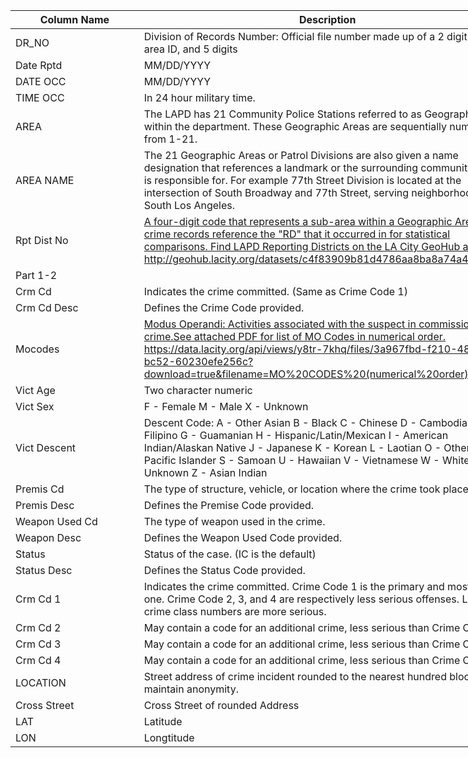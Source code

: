 <div class="tg-wrap"><table id="tg-iu8FS" style="undefined;table-layout: fixed; width: 1003px">
<colgroup>
<col style="width: 258px">
<col style="width: 494px">
<col style="width: 251px">
</colgroup>
<thead>
  <tr>
    <th>Column Name</th>
    <th>Description</th>
    <th>Type</th>
  </tr>
</thead>
<tbody>
  <tr>
    <td>DR_NO</td>
    <td>Division   of Records Number: Official file number made up of a 2 digit year, area ID, and 5 digits</td>
    <td>Plain Text</td>
  </tr>
  <tr>
    <td>Date Rptd</td>
    <td>MM/DD/YYYY</td>
    <td>Date &amp; Time</td>
  </tr>
  <tr>
    <td>DATE OCC</td>
    <td>MM/DD/YYYY</td>
    <td>Date &amp; Time</td>
  </tr>
  <tr>
    <td>TIME OCC</td>
    <td>In 24 hour military time.</td>
    <td>Plain Text</td>
  </tr>
  <tr>
    <td>AREA</td>
    <td>The   LAPD has 21 Community Police Stations referred to as Geographic Areas within   the department. These Geographic Areas are sequentially numbered from 1-21.</td>
    <td>Plain Text</td>
  </tr>
  <tr>
    <td>AREA NAME</td>
    <td>The   21 Geographic Areas or Patrol Divisions are also given a name designation   that references a landmark or the surrounding community that it is   responsible for. For example 77th Street Division is located at the   intersection of South Broadway and 77th Street, serving neighborhoods in   South Los Angeles.</td>
    <td>Plain Text</td>
  </tr>
  <tr>
    <td>Rpt Dist No</td>
    <td><a href="http://geohub.lacity.org/datasets/c4f83909b81d4786aa8ba8a74a4b4db1_4" target="_blank" rel="noopener noreferrer">A four-digit code that represents a sub-area within a Geographic Area. All   crime records reference the "RD" that it occurred in for   statistical comparisons. Find LAPD Reporting Districts on the LA City GeoHub   at http://geohub.lacity.org/datasets/c4f83909b81d4786aa8ba8a74a4b4db1_4</a></td>
    <td>Plain Text</td>
  </tr>
  <tr>
    <td>Part 1-2</td>
    <td> </td>
    <td>Number</td>
  </tr>
  <tr>
    <td>Crm Cd</td>
    <td>Indicates   the crime committed. (Same as Crime Code 1)</td>
    <td>Plain Text</td>
  </tr>
  <tr>
    <td>Crm Cd Desc</td>
    <td>Defines   the Crime Code provided.</td>
    <td>Plain Text</td>
  </tr>
  <tr>
    <td>Mocodes</td>
    <td><a href="https://data.lacity.org/api/views/y8tr-7khq/files/3a967fbd-f210-4857-bc52-60230efe256c?download=true&filename=MO%20CODES%20(numerical%20order).pdf" target="_blank" rel="noopener noreferrer">Modus Operandi: Activities associated with the suspect in commission of   the crime.See attached PDF for list of MO Codes in numerical   order. https://data.lacity.org/api/views/y8tr-7khq/files/3a967fbd-f210-4857-bc52-60230efe256c?download=true&amp;filename=MO%20CODES%20(numerical%20order).pdf</a></td>
    <td>Plain Text</td>
  </tr>
  <tr>
    <td>Vict Age</td>
    <td>Two   character numeric</td>
    <td>Plain Text</td>
  </tr>
  <tr>
    <td>Vict Sex</td>
    <td>F   - Female M - Male X - Unknown</td>
    <td>Plain Text</td>
  </tr>
  <tr>
    <td>Vict Descent</td>
    <td>Descent   Code: A - Other Asian B - Black C - Chinese D - Cambodian F - Filipino G -   Guamanian H - Hispanic/Latin/Mexican I - American Indian/Alaskan Native J -   Japanese K - Korean L - Laotian O - Other P - Pacific Islander S - Samoan U -   Hawaiian V - Vietnamese W - White X - Unknown Z - Asian Indian</td>
    <td>Plain Text</td>
  </tr>
  <tr>
    <td>Premis Cd</td>
    <td>The   type of structure, vehicle, or location where the crime took place.</td>
    <td>Number</td>
  </tr>
  <tr>
    <td>Premis Desc</td>
    <td>Defines   the Premise Code provided.</td>
    <td>Plain Text</td>
  </tr>
  <tr>
    <td>Weapon Used Cd</td>
    <td>The   type of weapon used in the crime.</td>
    <td>Plain Text</td>
  </tr>
  <tr>
    <td>Weapon Desc</td>
    <td>Defines   the Weapon Used Code provided.</td>
    <td>Plain Text</td>
  </tr>
  <tr>
    <td>Status</td>
    <td>Status   of the case. (IC is the default)</td>
    <td>Plain Text</td>
  </tr>
  <tr>
    <td>Status Desc</td>
    <td>Defines   the Status Code provided.</td>
    <td>Plain Text</td>
  </tr>
  <tr>
    <td>Crm Cd 1</td>
    <td>Indicates   the crime committed. Crime Code 1 is the primary and most serious one. Crime Code 2, 3, and 4 are respectively less serious offenses. Lower crime class   numbers are more serious.</td>
    <td>Plain Text</td>
  </tr>
  <tr>
    <td>Crm Cd 2</td>
    <td>May   contain a code for an additional crime, less serious than Crime Code 1.</td>
    <td>Plain Text</td>
  </tr>
  <tr>
    <td>Crm Cd 3</td>
    <td>May   contain a code for an additional crime, less serious than Crime Code 1.</td>
    <td>Plain Text</td>
  </tr>
  <tr>
    <td>Crm Cd 4</td>
    <td>May   contain a code for an additional crime, less serious than Crime Code 1.</td>
    <td>Plain Text</td>
  </tr>
  <tr>
    <td>LOCATION</td>
    <td>Street   address of crime incident rounded to the nearest hundred block to maintain   anonymity.</td>
    <td>Plain Text</td>
  </tr>
  <tr>
    <td>Cross Street</td>
    <td>Cross   Street of rounded Address</td>
    <td>Plain Text</td>
  </tr>
  <tr>
    <td>LAT</td>
    <td>Latitude</td>
    <td>Number</td>
  </tr>
  <tr>
    <td>LON</td>
    <td>Longtitude</td>
    <td>Number</td>
  </tr>
</tbody>
</table></div>
